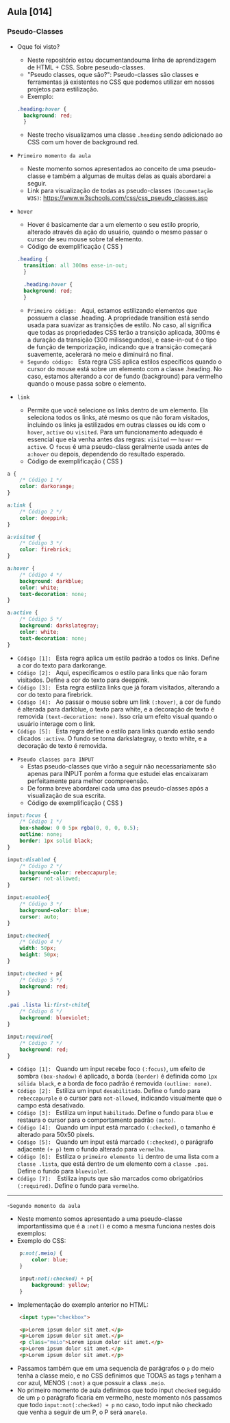 ## Aula [014]

### Pseudo-Classes 

- Oque foi visto?
  * Neste repositório estou documentandouma linha de aprendizagem de HTML + CSS. Sobre peseudo-classes.
  * "Pseudo classes, oque são?": Pseudo-classes são classes e ferramentas já existentes no CSS que podemos utilizar em nossos projetos para estilização.
  * Exemplo: 
  ```css
  .heading:hover {
    background: red;
    }  
  ```

  * Neste trecho visualizamos uma classe `.heading` sendo adicionado ao CSS com um hover de background red.

- `Primeiro momento da aula`
  * Neste momento somos apresentados ao conceito de uma pseudo-classe e também a algumas de muitas delas as quais abordarei a seguir.
  * Link para visualização de todas as pseudo-classes `(Documentação W3S)`: https://www.w3schools.com/css/css_pseudo_classes.asp


- `hover`
  * Hover é basicamente dar a um elemento o seu estilo proprio, alterado através da ação do usuário, quando o mesmo passar o cursor de seu mouse sobre tal elemento.
  * Código de exemplificação ( CSS )
  ```css
  .heading {
    transition: all 300ms ease-in-out;
    }

    .heading:hover {
    background: red;
    }
  ```
  * `Primeiro código: ` Aqui, estamos estilizando elementos que possuem a classe .heading. A propriedade transition está sendo usada para suavizar as transições de estilo. No caso, all significa que todas as propriedades CSS terão a transição aplicada, 300ms é a duração da transição (300 milissegundos), e ease-in-out é o tipo de função de temporização, indicando que a transição começará suavemente, acelerará no meio e diminuirá no final.
  * `Segundo código: ` Esta regra CSS aplica estilos específicos quando o cursor do mouse está sobre um elemento com a classe .heading. No caso, estamos alterando a cor de fundo (background) para vermelho quando o mouse passa sobre o elemento.

- `link`
  * Permite que você selecione os links dentro de um elemento. Ela seleciona todos os links, até mesmo os que não foram visitados, incluindo os links ja estilizados em outras classes ou ids com o `hover`, `active` ou `visited`. Para um funcionamento adequado é essencial que ela venha antes das regras: `visited` — `hover` — `active`. O `focus` é uma pseudo-class geralmente usada antes de `a:hover` ou depois, dependendo do resultado esperado.
  * Código de exemplificação ( CSS )
```css
a {
    /* Código 1 */
    color: darkorange;
}

a:link {
    /* Código 2 */
    color: deeppink;
}

a:visited {
    /* Código 3 */
    color: firebrick;
}

a:hover {
    /* Código 4 */
    background: darkblue;
    color: white;
    text-decoration: none;
}

a:active {
    /* Código 5 */
    background: darkslategray;
    color: white;
    text-decoration: none;
}
```
  * `Código [1]: ` Esta regra aplica um estilo padrão a todos os links. Define a cor do texto para darkorange.
  * `Código [2]: ` Aqui, especificamos o estilo para links que não foram visitados. Define a cor do texto para deeppink.
  * `Código [3]: ` Esta regra estiliza links que já foram visitados, alterando a cor do texto para firebrick.
  * `Código [4]: ` Ao passar o mouse sobre um link `(:hover)`, a cor de fundo é alterada para darkblue, o texto para white, e a decoração de texto é removida `(text-decoration: none)`. Isso cria um efeito visual quando o usuário interage com o link.
  * `Código [5]: ` Esta regra define o estilo para links quando estão sendo clicados `:active`. O fundo se torna darkslategray, o texto white, e a decoração de texto é removida.
  

- `Pseudo classes para INPUT`
  * Estas pseudo-classes que virão a seguir não necessariamente são apenas para INPUT porém a forma que estudei elas encaixaram perfeitamente para melhor coompreensão.
  * De forma breve abordarei cada uma das pseudo-classes após a visualização de sua escrita.
  * Código de exemplificação ( CSS )

```css
input:focus {
    /* Código 1 */
    box-shadow: 0 0 5px rgba(0, 0, 0, 0.5);
    outline: none;
    border: 1px solid black;
}

input:disabled {
    /* Código 2 */
    background-color: rebeccapurple;
    cursor: not-allowed;
}

input:enabled{
    /* Código 3 */
    background-color: blue;
    cursor: auto;
}

input:checked{
    /* Código 4 */
    width: 50px;
    height: 50px;
}

input:checked + p{
    /* Código 5 */
    background: red;
}

.pai .lista li:first-child{
    /* Código 6 */
    background: blueviolet;
}

input:required{
    /* Código 7 */
    background: red;
}
```
  * `Código [1]: ` Quando um input recebe foco `(:focus)`, um efeito de sombra `(box-shadow)` é aplicado, a borda `(border)` é definida como `1px sólida black`, e a borda de foco padrão é removida `(outline: none)`.
  * `Código [2]: ` Estiliza um input `desabilitado`. Define o fundo para `rebeccapurple` e o cursor para `not-allowed`, indicando visualmente que o campo está desativado.
  * `Código [3]: ` Estiliza um input `habilitado`. Define o fundo para `blue` e restaura o cursor para o comportamento padrão `(auto)`.
  * `Código [4]: ` Quando um input está marcado `(:checked)`, o tamanho é alterado para 50x50 pixels.
  * `Código [5]: ` Quando um input está marcado `(:checked)`, o parágrafo adjacente `(+ p)` tem o fundo alterado para `vermelho`.
  * `Código [6]: ` Estiliza o `primeiro elemento li` dentro de uma lista com a `classe .lista`, que está dentro de um elemento com a `classe .pai`. Define o fundo para `blueviolet`.
  * `Código [7]:  `Estiliza inputs que são marcados como obrigatórios `(:required)`. Define o fundo para `vermelho`.

<hr>

-`Segundo momento da aula`
  * Neste momento somos apresentado a uma pseudo-classe importantissima que é a `:not()` e como a mesma funciona nestes dois exemplos:
  * Exemplo do CSS:
```css
    p:not(.meio) {
        color: blue;
    }

    input:not(:checked) + p{
        background: yellow;
    }
```
  * Implementação do exemplo anterior no HTML:
```html
    <input type="checkbox">

    <p>Lorem ipsum dolor sit amet.</p>
    <p>Lorem ipsum dolor sit amet.</p>
    <p class="meio">Lorem ipsum dolor sit amet.</p>
    <p>Lorem ipsum dolor sit amet.</p>
    <p>Lorem ipsum dolor sit amet.</p>
```
  * Passamos também que em uma sequencia de parágrafos o `p` do meio tenha a classe meio, e no CSS definimos que TODAS as tags `p` tenham a cor azul, MENOS `(:not)` a que possuir a class `.meio`.
  * No primeiro momento de aula definimos que todo input `checked` seguido de um `p` o parágrafo ficaria em vermelho, neste momento nós passamos que todo `input:not(:checked) + p` no caso, todo input não checkado que venha a seguir de um P, o P será `amarelo`.



